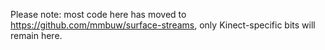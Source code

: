 Please note: most code here has moved to https://github.com/mmbuw/surface-streams, only Kinect-specific bits will remain here.
